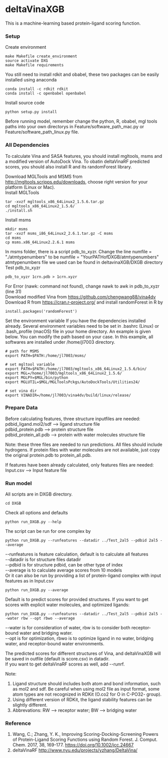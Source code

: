 # deltaVinaXGB
This is a machine-learning based protein-ligand scoring function.
### Setup
Create environment
```
make Makefile create_environment
source activate DXG
make Makefile requirements
```
You still need to install rdkit and obabel, these two packages can be easily installed using anaconda

```
conda install -c rdkit rdkit
conda install -c openbabel openbabel
```
Install source code
```
python setup.py install
```
Before running model, remember change the python, R, obabel, mgl tools paths into your own directorys in Feature/software_path_mac.py or Feature/software_path_linux.py file. <br>

### All Dependencies
To calculate Vina and SASA features, you should install mgltools, msms and a modified version of AutoDock Vina. To obatin deltaVinaRF predicted scores, you should also install R and its randomForest library. <br>

Download MGLTools and MSMS from http://mgltools.scripps.edu/downloads, choose right version for your platform (Linux or Mac).<br>
Install MGLTools
```
tar -xvzf mgltools_x86_64Linux2_1.5.6.tar.gz 
cd mgltools_x86_64Linux2_1.5.6/ 
./install.sh
```
Install msms
```
mkdir msms 
tar -xvzf msms_i86_64Linux2_2.6.1.tar.gz -C msms 
cd msms 
cp msms.x86_64Linux2.2.6.1 msms 
```
In msms folder, there is a script pdb_to_xyzr. Change the line numfile = "./atmtypenumbers" to be numfile = "YourPATHofDXGB/atmtypenumbers" atmtypenumbers file we used can be found in deltavinaXGB/DXGB directory <br>
Test pdb_to_xyzr
```
pdb_to_xyzr 1crn.pdb > 1crn.xyzr
```
For Error (nawk: command not found), change nawk to awk in pdb_to_xyzr (line 31) <br>
Download modified Vina from  https://github.com/chengwang88/vina4dv <br>
Download R from https://cran.r-project.org/ and install randomForest in R by
```
install.packages('randomForest')
```
Set the environment variable
If you have the dependencies installed already. Several environment variables need to be set in .bashrc (Linux) or .bash_profile (macOS) file in your home directory. An example is given below. You can modify the path based on your case. In this example, all softwares are installed under /home/jl7003 directory.<br>
```
# path for MSMS 
export PATH=$PATH:/home/jl7003/msms/

# set mgltool variable 
export PATH=$PATH:/home/jl7003/mgltools_x86_64Linux2_1.5.6/bin/
export MGL=/home/jl7003/mgltools_x86_64Linux2_1.5.6/ 
export MGLPY=$MGL/bin/python 
export MGLUTIL=$MGL/MGLToolsPckgs/AutoDockTools/Utilities24/ 

# set vina dir 
export VINADIR=/home/jl7003/vina4dv/build/linux/release/ 
```
### Prepare Data
Before calculating features, three structure inputfiles are needed:<br>
pdbid_ligand.mol2/sdf         --> ligand structure file<br>
pdbid_protein.pdb             --> protein structure file<br>
pdbid_protein_all.pdb         --> protein with water molecules structure file<br>

Note: these three files are needed to run predictions. All files should include hydrogens. If protein files with water molecules are not available, just copy the original protein.pdb to protein_all.pdb. 

If features have been already calculated, only features files are needed: <br>
Input.csv                     --> Input feature file <br>


### Run model

All scripts are in DXGB directory.<br>

```
cd DXGB
```
Check all options and defaults

```
python run_DXGB.py --help
```
The script can be run for one complex by
```
python run_DXGB.py --runfeatures --datadir ../Test_2al5 --pdbid 2al5 --average
```
--runfeatures is feature calculation, default is to calculate all features<br>
--datadir is for structure files datadir<br>
--pdbid is for structure pdbid, can be other type of index<br>
--average is to calculate average scores from 10 models<br>
Or it can also be run by providing a list of protein-ligand complex with input features as in Input.csv
```
python run_DXGB.py --average 
```
Default is to predict scores for provided structures. If you want to get scores with explicit water molecules, and optimized ligands:
```
python run_DXGB.py --runfeatures --datadir ../Test_2al5 --pdbid 2al5 --water rbw --opt rbwo --average 
``` 
--water is for consideration of water, rbw is to consider both receptor-bound water and bridging water. <br>
--opt is for optimization, rbwo is to optimize ligand in no water, bridging water, and receptor-bound water environments.<br>

The predicted scores for different structures of Vina, and deltaVinaXGB will be saved in outfile (default is score.csv) in datadir.<br>
If you want to get deltaVinaRF scores as well, add --runrf. <br>

Note:
1) Ligand structure should includes both atom and bond information, such as mol2 and sdf. Be careful when using mol2 file as input format, some atom types are not recognized in RDKit (O.co2 for O in C-PO32- group). 
2) Using different version of RDKit, the ligand stability features can be slightly different.
3) Abbrevations: RW --> receptor water; BW --> bridging water

### Reference
1. Wang, C.; Zhang, Y. K., Improving Scoring-Docking-Screening Powers of Protein-Ligand Scoring Functions using Random Forest. J. Comput. Chem. 2017, 38, 169-177. https://doi.org/10.1002/jcc.24667
2. deltaVinaRF http://www.nyu.edu/projects/yzhang/DeltaVina/




